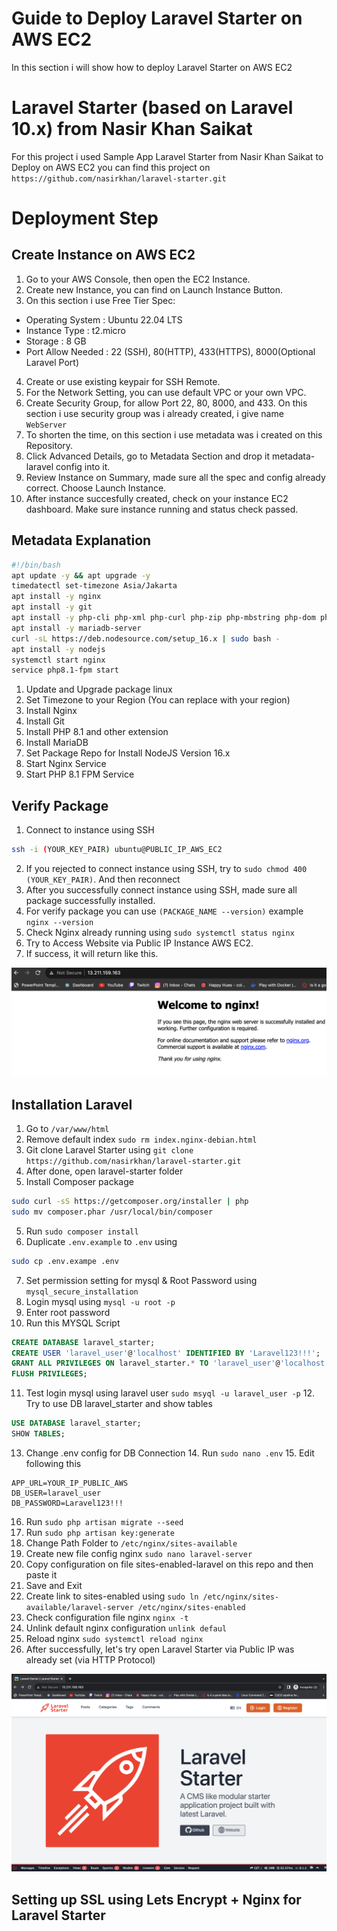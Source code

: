 # Guide to Deploy Laravel Starter on AWS EC2

In this section i will show how to deploy Laravel Starter on AWS EC2

# Laravel Starter (based on Laravel 10.x) from Nasir Khan Saikat

For this project i used Sample App Laravel Starter from Nasir Khan Saikat to Deploy on AWS EC2
you can find this project on `https://github.com/nasirkhan/laravel-starter.git`

# Deployment Step

## Create Instance on AWS EC2

1. Go to your AWS Console, then open the EC2 Instance.
2. Create new Instance, you can find on Launch Instance Button.
3. On this section i use Free Tier Spec:

- Operating System : Ubuntu 22.04 LTS
- Instance Type : t2.micro
- Storage : 8 GB
- Port Allow Needed : 22 (SSH), 80(HTTP), 433(HTTPS), 8000(Optional Laravel Port)

4. Create or use existing keypair for SSH Remote.
5. For the Network Setting, you can use default VPC or your own VPC.
6. Create Security Group, for allow Port 22, 80, 8000, and 433. On this section i use security group was i already created, i give name `WebServer`
7. To shorten the time, on this section i use metadata was i created on this Repository.
8. Click Advanced Details, go to Metadata Section and drop it metadata-laravel config into it.
9. Review Instance on Summary, made sure all the spec and config already correct. Choose Launch Instance.
10. After instance succesfully created, check on your instance EC2 dashboard. Make sure instance running and status check passed.

## Metadata Explanation

```bash
#!/bin/bash
apt update -y && apt upgrade -y
timedatectl set-timezone Asia/Jakarta
apt install -y nginx
apt install -y git
apt install -y php-cli php-xml php-curl php-zip php-mbstring php-dom php8.1-mysql php8.1-fpm php-bcmath
apt install -y mariadb-server
curl -sL https://deb.nodesource.com/setup_16.x | sudo bash -
apt install -y nodejs
systemctl start nginx
service php8.1-fpm start
```

1. Update and Upgrade package linux
2. Set Timezone to your Region (You can replace with your region)
3. Install Nginx
4. Install Git
5. Install PHP 8.1 and other extension
6. Install MariaDB
7. Set Package Repo for Install NodeJS Version 16.x
8. Start Nginx Service
9. Start PHP 8.1 FPM Service

## Verify Package

1. Connect to instance using SSH

```bash
ssh -i (YOUR_KEY_PAIR) ubuntu@PUBLIC_IP_AWS_EC2
```

2. If you rejected to connect instance using SSH, try to `sudo chmod 400 (YOUR_KEY_PAIR)`. And then reconnect
3. After you successfully connect instance using SSH, made sure all package successfully installed.
4. For verify package you can use `(PACKAGE_NAME --version)` example `nginx --version`
5. Check Nginx already running using `sudo systemctl status nginx`
6. Try to Access Website via Public IP Instance AWS EC2.
7. If success, it will return like this.
<p align=center><img src="https://github.com/syahidhzblh/deploy-laravel-ec2/blob/4ffa898da99d2b5311b790d8692afff8da8a8a67/assets/img/nginx-test.png" alt="Nginx Test"></p>

## Installation Laravel

1. Go to `/var/www/html`
2. Remove default index `sudo rm index.nginx-debian.html`
3. Git clone Laravel Starter using `git clone https://github.com/nasirkhan/laravel-starter.git`
4. After done, open laravel-starter folder
5. Install Composer package

```bash
sudo curl -sS https://getcomposer.org/installer | php
sudo mv composer.phar /usr/local/bin/composer
```

5. Run `sudo composer install`
6. Duplicate `.env.example` to `.env` using

```bash
sudo cp .env.exampe .env
```

7. Set permission setting for mysql & Root Password using `mysql_secure_installation`
8. Login mysql using `mysql -u root -p`
9. Enter root password
10. Run this MYSQL Script

```sql
CREATE DATABASE laravel_starter;
CREATE USER 'laravel_user'@'localhost' IDENTIFIED BY 'Laravel123!!!';
GRANT ALL PRIVILEGES ON laravel_starter.* TO 'laravel_user'@'localhost' IDENTIFIED BY 'Laravel123!!!';
FLUSH PRIVILEGES;
```
11. Test login mysql using laravel user `sudo msyql -u laravel_user -p` 12. Try to use DB laravel_starter and show tables

```sql
USE DATABASE laravel_starter;
SHOW TABLES;
``` 
13. Change .env config for DB Connection 14. Run `sudo nano .env` 15. Edit following this

```
APP_URL=YOUR_IP_PUBLIC_AWS
DB_USER=laravel_user
DB_PASSWORD=Laravel123!!!
```
16. Run `sudo php artisan migrate --seed` 
17. Run `sudo php artisan key:generate` 
18. Change Path Folder to `/etc/nginx/sites-available` 
19. Create new file config nginx `sudo nano laravel-server` 
20. Copy configuration on file sites-enabled-laravel on this repo and then paste it 
21. Save and Exit 
22. Create link to sites-enabled using `sudo ln /etc/nginx/sites-available/laravel-server /etc/nginx/sites-enabled` 
23. Check configuration file nginx `nginx -t` 
24. Unlink default nginx configuration `unlink defaul` 
25. Reload nginx `sudo systemctl reload nginx` 
26. After successfully, let's try open Laravel Starter via Public IP was already set (via HTTP Protocol)

<p align=center><img src=https://github.com/syahidhzblh/deploy-laravel-ec2/blob/dc502b57a94c90d8d44fedd2b8f1f7cd668d5725/assets/img/test-laravel-starter-using-ip.png alt="Open Laravel Starter using IP via http"></p>

## Setting up SSL using Lets Encrypt + Nginx for Laravel Starter
